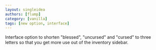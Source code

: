 ```yaml
---
layout: singleidea
authors: [flump]
category: [vanilla]
tags: [new option, interface]
---
```

Interface option to shorten "blessed", "uncursed" and "cursed" to three letters so that you get more use out of the inventory sidebar.
